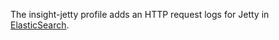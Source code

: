 The insight-jetty profile adds an HTTP request logs for Jetty in [ElasticSearch](http://www.elasticsearch.org/).